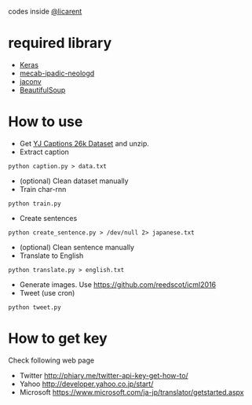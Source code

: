 codes inside [@licarent](https://twitter.com/licarent)

# required library
- [Keras](https://keras.io/#installation)
- [mecab-ipadic-neologd](https://github.com/neologd/mecab-ipadic-neologd)
- [jaconv](https://github.com/ikegami-yukino/jaconv)
- [BeautifulSoup](https://www.crummy.com/software/BeautifulSoup/bs4/doc/)

# How to use
- Get [YJ Captions 26k Dataset](https://github.com/yahoojapan/YJCaptions) and unzip.
- Extract caption
```
python caption.py > data.txt
```
- (optional) Clean dataset manually
- Train char-rnn
```
python train.py
```
- Create sentences
```
python create_sentence.py > /dev/null 2> japanese.txt
```
- (optional) Clean sentence manually
- Translate to English
```
python translate.py > english.txt
```
- Generate images. Use https://github.com/reedscot/icml2016
- Tweet (use cron)
```
python tweet.py
```

# How to get key
Check following web page

- Twitter http://phiary.me/twitter-api-key-get-how-to/
- Yahoo http://developer.yahoo.co.jp/start/
- Microsoft https://www.microsoft.com/ja-jp/translator/getstarted.aspx
